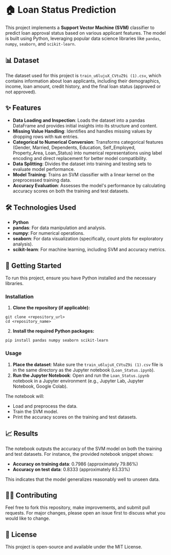 # 🏠 Loan Status Prediction

This project implements a **Support Vector Machine (SVM)** classifier to predict loan approval status based on various applicant features. The model is built using Python, leveraging popular data science libraries like `pandas`, `numpy`, `seaborn`, and `scikit-learn`.

## 📊 Dataset

The dataset used for this project is `train_u6lujuX_CVtuZ9i (1).csv`, which contains information about loan applicants, including their demographics, income, loan amount, credit history, and the final loan status (approved or not approved).

## ✨ Features

* **Data Loading and Inspection**: Loads the dataset into a pandas DataFrame and provides initial insights into its structure and content.
* **Missing Value Handling**: Identifies and handles missing values by dropping rows with `NaN` entries.
* **Categorical to Numerical Conversion**: Transforms categorical features (Gender, Married, Dependents, Education, Self_Employed, Property_Area, Loan_Status) into numerical representations using label encoding and direct replacement for better model compatibility.
* **Data Splitting**: Divides the dataset into training and testing sets to evaluate model performance.
* **Model Training**: Trains an SVM classifier with a linear kernel on the preprocessed training data.
* **Accuracy Evaluation**: Assesses the model's performance by calculating accuracy scores on both the training and test datasets.

## 🛠️ Technologies Used

* **Python**
* **pandas**: For data manipulation and analysis.
* **numpy**: For numerical operations.
* **seaborn**: For data visualization (specifically, count plots for exploratory analysis).
* **scikit-learn**: For machine learning, including SVM and accuracy metrics.

## 🚀 Getting Started

To run this project, ensure you have Python installed and the necessary libraries.

### Installation

1. **Clone the repository (if applicable):**

```
git clone <repository_url>
cd <repository_name>
```

2. **Install the required Python packages:**

```
pip install pandas numpy seaborn scikit-learn
```

### Usage

1. **Place the dataset**: Make sure the `train_u6lujuX_CVtuZ9i (1).csv` file is in the same directory as the Jupyter notebook (`Loan_Status.ipynb`).
2. **Run the Jupyter Notebook**: Open and run the `Loan_Status.ipynb` notebook in a Jupyter environment (e.g., Jupyter Lab, Jupyter Notebook, Google Colab).

The notebook will:
   * Load and preprocess the data.
   * Train the SVM model.
   * Print the accuracy scores on the training and test datasets.

## 📈 Results

The notebook outputs the accuracy of the SVM model on both the training and test datasets. For instance, the provided notebook snippet shows:

* **Accuracy on training data**: 0.7986 (approximately 79.86%)
* **Accuracy on test data**: 0.8333 (approximately 83.33%)

This indicates that the model generalizes reasonably well to unseen data.

## 🧑‍💻 Contributing

Feel free to fork this repository, make improvements, and submit pull requests. For major changes, please open an issue first to discuss what you would like to change.

## 📄 License

This project is open-source and available under the MIT License.
